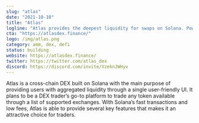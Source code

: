 ```yaml
---
slug: "atlas"
date: "2021-10-10"
title: "Atlas"
logline: "Atlas provides the deepest liquidity for swaps on Solana. Powered by Serum."
cta: "https://atlasdex.finance/"
logo: /img/atlas.png
category: amm, dex, defi
status: building
website: https://atlasdex.finance/
twitter: https://twitter.com/atlas_dex
discord: https://discord.com/invite/VzeknJWHyv
---
```


Atlas is a cross-chain DEX built on Solana with the main purpose of providing users with aggregated liquidity through a single user-friendly UI. It plans to be a DEX trader’s go-to platform to trade any token available through a list of supported exchanges. With Solana’s fast transactions and low fees, Atlas is able to provide several key features that makes it an attractive choice for traders.
